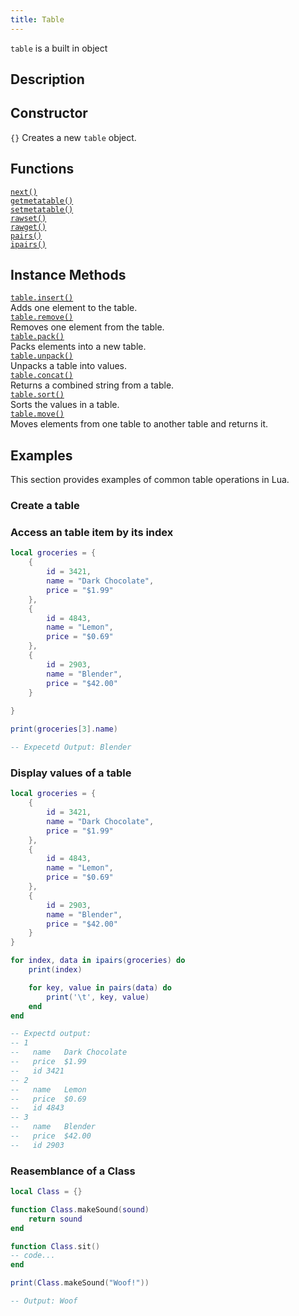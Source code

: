 ```yaml
---
title: Table
---
```


`table` is a built in object 

## Description

## Constructor

`{}` Creates a new `table` object.  

## Functions

[`next()`](#reference_functions_next)  
[`getmetatable()`](#reference_functions_getmetatable)  
[`setmetatable()`](#reference_functions_setmetatable)  
[`rawset()`](#reference_functions_rawset)  
[`rawget()`](#reference_functions_rawget)  
[`pairs()`](#reference_functions_pairs)  
[`ipairs()`](#reference_functions_ipairs)  

## Instance Methods

[`table.insert()`](#global-objects_table-method_insert)  
    Adds one element to the table.  
[`table.remove()`](#global-objects_table-method_remove)  
    Removes one element from the table.  
[`table.pack()`](#global-objects_table-method_pack)  
    Packs elements into a new table.  
[`table.unpack()`](#global-objects_table-method_unpack)  
    Unpacks a table into values.  
[`table.concat()`](#global-objects_table-method_concat)  
    Returns a combined string from a table.  
[`table.sort()`](#global-objects_table-method_sort)  
    Sorts the values in a table.  
[`table.move()`](#global-objects_table-method_move)  
    Moves elements from one table to another table and returns it.
 
## Examples
This section provides examples of common table operations in Lua.

### Create a table

### Access an table item by its index

```lua
local groceries = {
    {
        id = 3421,
        name = "Dark Chocolate",
        price = "$1.99"
    },
    {
        id = 4843,
        name = "Lemon",
        price = "$0.69"
    },
    {
        id = 2903,
        name = "Blender",
        price = "$42.00"
    }
    
}

print(groceries[3].name)

-- Expecetd Output: Blender
```

### Display values of a table

```lua
local groceries = {
    {
        id = 3421,
        name = "Dark Chocolate",
        price = "$1.99"
    },
    {
        id = 4843,
        name = "Lemon",
        price = "$0.69"
    },
    {
        id = 2903,
        name = "Blender",
        price = "$42.00"
    }
}

for index, data in ipairs(groceries) do
    print(index)

    for key, value in pairs(data) do
        print('\t', key, value)
    end
end

-- Expectd output:
-- 1
--   name	Dark Chocolate
--   price	$1.99
--   id	3421
-- 2
--   name	Lemon
--   price	$0.69
--   id	4843
-- 3
--   name	Blender
--   price	$42.00
--   id	2903
```


### Reasemblance of a Class

```lua
local Class = {}

function Class.makeSound(sound)
    return sound
end

function Class.sit()
-- code...
end

print(Class.makeSound("Woof!"))

-- Output: Woof
```


<!-- NOTES FROM OTHER PEOPLE WANTING TO DO X








oh ok, so if i had
Table = {
A,
B,
C
}

and i used Table [2] = nil

Table[2] would now be C?
or would Table[2] still exist, but just be nil

if i wanted to remove the last entry of a table, how would I do it?

table.remove(Table,#Table)?
stOne🪨 — 24/02/2022
table.remove moves everything after the index you deleted one index down so it can be a little slow, if you want to remove the last index do tableName[#tableName] its much faster


how do you spawn an object with the hash of it


 -->